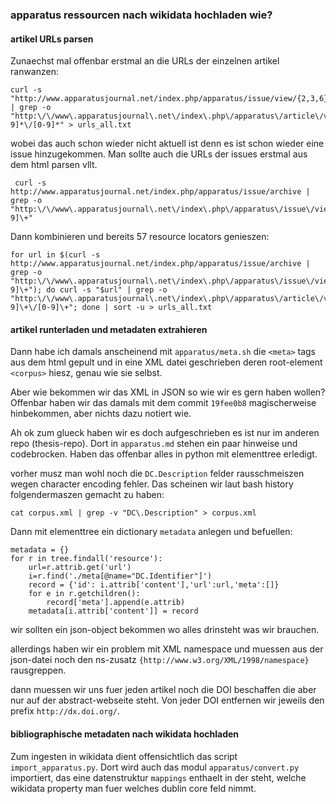 ### apparatus ressourcen nach wikidata hochladen wie?

#### artikel URLs parsen

Zunaechst mal offenbar erstmal an die URLs der einzelnen artikel ranwanzen:

    curl -s "http://www.apparatusjournal.net/index.php/apparatus/issue/view/{2,3,6}" | grep -o "http:\/\/www\.apparatusjournal\.net\/index\.php\/apparatus\/article\/view\/[0-9]*\/[0-9]*" > urls_all.txt

wobei das auch schon wieder nicht aktuell ist denn es ist schon wieder eine issue hinzugekommen. Man sollte auch die URLs der issues erstmal aus dem html parsen vllt.

     curl -s http://www.apparatusjournal.net/index.php/apparatus/issue/archive | grep -o "http:\/\/www\.apparatusjournal\.net\/index\.php\/apparatus\/issue\/view\/[0-9]\+"

Dann kombinieren und bereits 57 resource locators genieszen:

    for url in $(curl -s http://www.apparatusjournal.net/index.php/apparatus/issue/archive | grep -o "http:\/\/www\.apparatusjournal\.net\/index\.php\/apparatus\/issue\/view\/[0-9]\+"); do curl -s "$url" | grep -o "http:\/\/www\.apparatusjournal\.net\/index\.php\/apparatus\/article\/view\/[0-9]\+\/[0-9]\+"; done | sort -u > urls_all.txt 


#### artikel runterladen und metadaten extrahieren

Dann habe ich damals anscheinend mit `apparatus/meta.sh` die `<meta>` tags aus dem html gepult und in eine XML datei geschrieben deren root-element `<corpus>` hiesz, genau wie sie selbst.

Aber wie bekommen wir das XML in JSON so wie wir es gern haben wollen?
Offenbar haben wir das damals mit dem commit `19fee0b8` magischerweise hinbekommen, aber nichts dazu notiert wie.

Ah ok zum glueck haben wir es doch aufgeschrieben es ist nur im anderen repo (thesis-repo). Dort in `apparatus.md` stehen ein paar hinweise und codebrocken. Haben das offenbar alles in python mit elementtree erledigt.

vorher musz man wohl noch die `DC.Description` felder rausschmeiszen wegen character encoding fehler. Das scheinen wir laut bash history folgendermaszen gemacht zu haben:

    cat corpus.xml | grep -v "DC\.Description" > corpus.xml

Dann mit elementtree ein dictionary `metadata` anlegen und befuellen:

    metadata = {}
    for r in tree.findall('resource'):      
        url=r.attrib.get('url')
        i=r.find('./meta[@name="DC.Identifier"]')
        record = {'id': i.attrib['content'],'url':url,'meta':[]}
        for e in r.getchildren():
            record['meta'].append(e.attrib)
        metadata[i.attrib['content']] = record

wir sollten ein json-object bekommen wo alles drinsteht was wir brauchen.

allerdings haben wir ein problem mit XML namespace und muessen aus der json-datei noch den ns-zusatz `{http://www.w3.org/XML/1998/namespace}` rausgreppen.

dann muessen wir uns fuer jeden artikel noch die DOI beschaffen die aber nur auf der abstract-webseite steht. 
Von jeder DOI entfernen wir jeweils den prefix `http://dx.doi.org/`.



#### bibliographische metadaten nach wikidata hochladen

Zum ingesten in wikidata dient offensichtlich das script `import_apparatus.py`. Dort wird auch das modul `apparatus/convert.py` importiert, das eine datenstruktur `mappings` enthaelt in der steht, welche wikidata property man fuer welches dublin core feld nimmt.


<!--- vim: set ts=2 sw=2 tw=0 noet ft=markdown : -->
